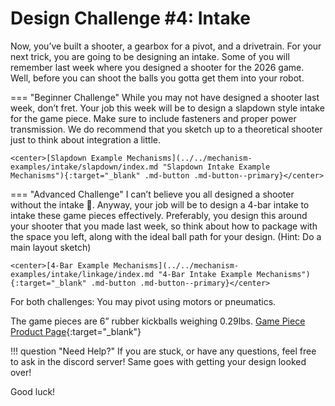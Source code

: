# Design Challenge #4: Intake
Now, you’ve built a shooter, a gearbox for a pivot, and a drivetrain. For your next trick, you are going to be designing an intake. Some of you will remember last week where you designed a shooter for the 2026 game. Well, before you can shoot the balls you gotta get them into your robot. 

=== "Beginner Challenge"
    While you may not have designed a shooter last week, don’t fret. Your job this week will be to design a slapdown style intake for the game piece. Make sure to include fasteners and proper power transmission. We do recommend that you sketch up to a theoretical shooter just to think about integration a little. 

    <center>[Slapdown Example Mechanisms](../../mechanism-examples/intake/slapdown/index.md "Slapdown Intake Example Mechanisms"){:target="_blank" .md-button .md-button--primary}</center>

=== "Advanced Challenge"
    I can’t believe you all designed a shooter without the intake 🤦. Anyway, your job will be to design a 4-bar intake to intake these game pieces effectively. Preferably, you design this around your shooter that you made last week, so think about how to package with the space you left, along with the ideal ball path for your design. (Hint: Do a main layout sketch)

    <center>[4-Bar Example Mechanisms](../../mechanism-examples/intake/linkage/index.md "4-Bar Intake Example Mechanisms"){:target="_blank" .md-button .md-button--primary}</center>

For both challenges: You may pivot using motors or pneumatics. 

The game pieces are 6” rubber kickballs weighing 0.29lbs. [Game Piece Product Page]( https://www.walmart.com/ip/Mini-Playground-Ball-Rubber-6-Diameter-Kid-s-Sports-Ages-3-by-MinnARK/1330043555?wmlspartner=wlpa&selectedSellerId=0&wl13=2286&adid=222222222771330043555_117755028669_12420145346&wl0=&wl1=g&wl2=c&wl3=501107745824&wl4=pla-394283752452&wl5=9004544&wl6=&wl7=&wl8=&wl9=pla&wl10=8175035&wl11=local&wl12=1330043555&veh=sem_LIA&gad_source=1 "Game Piece Product Link"){:target="_blank"}

!!! question "Need Help?"
    If you are stuck, or have any questions, feel free to ask in the discord server! Same goes with getting your design looked over!

Good luck!